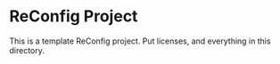 # ReConfig Project

This is a template ReConfig project. Put licenses, and everything in this directory.